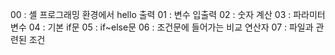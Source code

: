 00 : 셸 프로그래밍 환경에서 hello 출력
01 : 변수 입출력
02 : 숫자 계산
03 : 파라미터 변수
04 : 기본 if문
05 : if~else문
06 : 조건문에 들어가는 비교 연산자
07 : 파일과 관련된 조건
